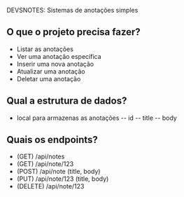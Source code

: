 DEVSNOTES: Sistemas de anotações simples

## O que o projeto precisa fazer?
- Listar as anotações
- Ver uma anotação específica
- Inserir uma nova anotação
- Atualizar uma anotação 
- Deletar uma anotação

## Qual a estrutura de dados?
- local para armazenas as anotações
-- id
-- title
-- body

## Quais os endpoints? 
- (GET) /api/notes
- (GET) /api/note/123
- (POST) /api/note (title, body)
- (PUT) /api/note/123 (title, body)
- (DELETE) /api/note/123

